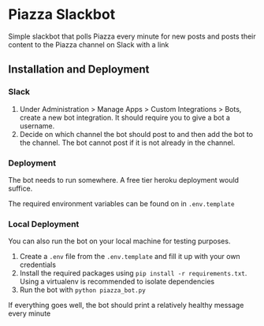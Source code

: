 # Piazza Slackbot

Simple slackbot that polls Piazza every minute for new posts and posts their content to the Piazza channel on Slack with a link

## Installation and Deployment

### Slack

1. Under Administration > Manage Apps > Custom Integrations > Bots, create a new bot integration. It should require you to give a bot a username.
2. Decide on which channel the bot should post to and then add the bot to the channel. The bot cannot post if it is not already in the channel.

### Deployment

The bot needs to run somewhere. A free tier heroku deployment would suffice.

The required environment variables can be found on in `.env.template`


### Local Deployment

You can also run the bot on your local machine for testing purposes.

1. Create a `.env` file from the `.env.template` and fill it up with your own credentials
2. Install the required packages using `pip install -r requirements.txt`. Using a virtualenv is recommended to isolate dependencies
3. Run the bot with `python piazza_bot.py`

If everything goes well, the bot should print a relatively healthy message every minute


